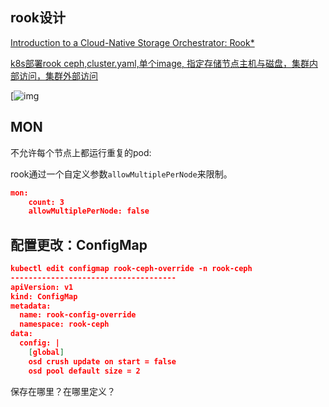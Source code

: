 ## rook设计



[Introduction to a Cloud-Native Storage Orchestrator: Rook*](https://01.org/kubernetes/blogs/tingjie/2020/introduction-cloud-native-storage-orchestrator-rook)

[k8s部署rook ceph,cluster.yaml,单个image, 指定存储节点主机与磁盘，集群内部访问，集群外部访问](https://www.modb.pro/db/46629)



[![img](https://01.org/sites/default/files/resize/users/u25390/intro-to-rook-ceph-ceph-cluster-maint-490x322.png)





## MON

不允许每个节点上都运行重复的pod:

rook通过一个自定义参数`allowMultiplePerNode`来限制。

```json
mon:
    count: 3
    allowMultiplePerNode: false
```







## 配置更改：ConfigMap

```json
kubectl edit configmap rook-ceph-override -n rook-ceph
-------------------------------------
apiVersion: v1
kind: ConfigMap
metadata:
  name: rook-config-override
  namespace: rook-ceph
data:
  config: |
    [global]
    osd crush update on start = false
    osd pool default size = 2
```

 

保存在哪里？在哪里定义？

